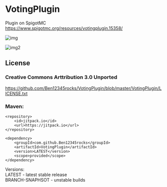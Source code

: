 # VotingPlugin
Plugin on SpigotMC
https://www.spigotmc.org/resources/votingplugin.15358/

![img](http://badge.henrya.org/spigot/downloads?id=15358&color=green)

![img2](http://badge.henrya.org/spigot/version?id=15358&color=red)



## License
### Creative Commons Arttribution 3.0 Unported
https://github.com/Ben12345rocks/VotingPlugin/blob/master/VotingPlugin/LICENSE.txt

### Maven:

    <repository>
        <id>jitpack.io</id>
        <url>https://jitpack.io</url>
    </repository>
    
    <dependency>
	    <groupId>com.github.Ben12345rocks</groupId>
	    <artifactId>VotingPlugin</artifactId>
	    <version>LATEST</version>
	    <scope>provided</scope>
	</dependency>
  
  Versions:  
  LATEST - latest stable release  
  BRANCH-SNAPHSOT - unstable builds  
 
    
